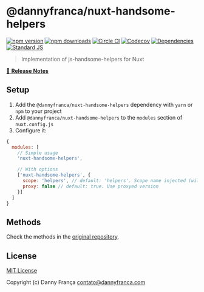 # @dannyfranca/nuxt-handsome-helpers

[![npm version][npm-version-src]][npm-version-href]
[![npm downloads][npm-downloads-src]][npm-downloads-href]
[![Circle CI][circle-ci-src]][circle-ci-href]
[![Codecov][codecov-src]][codecov-href]
[![Dependencies][david-dm-src]][david-dm-href]
[![Standard JS][standard-js-src]][standard-js-href]

> Implementation of js-handsome-helpers for Nuxt

[📖 **Release Notes**](./CHANGELOG.md)

## Setup

1. Add the `@dannyfranca/nuxt-handsome-helpers` dependency with `yarn` or `npm` to your project
2. Add `@dannyfranca/nuxt-handsome-helpers` to the `modules` section of `nuxt.config.js`
3. Configure it:

```js
{
  modules: [
    // Simple usage
    'nuxt-handsome-helpers',

    // With options
    ['nuxt-handsome-helpers', {
      scope: 'helpers', // default: 'helpers'. Scope name injected (will generate this.$helpers)
      proxy: false // default: true. Use proxyed version
    }]
  ]
}
```

## Methods
Check the methods in the [original repository](https://github.com/dannyfranca/js-handsome-helpers).

## License

[MIT License](./LICENSE)

Copyright (c) Danny França <contato@dannyfranca.com>

<!-- Badges -->
[npm-version-src]: https://img.shields.io/npm/dt/@dannyfranca/nuxt-handsome-helpers.svg?style=flat-square
[npm-version-href]: https://npmjs.com/package/@dannyfranca/nuxt-handsome-helpers

[npm-downloads-src]: https://img.shields.io/npm/v/@dannyfranca/nuxt-handsome-helpers/latest.svg?style=flat-square
[npm-downloads-href]: https://npmjs.com/package/@dannyfranca/nuxt-handsome-helpers

[circle-ci-src]: https://img.shields.io/circleci/project/github/dannyfranca/nuxt-handsome-helpers.svg?style=flat-square
[circle-ci-href]: https://circleci.com/gh/dannyfranca/nuxt-handsome-helpers

[codecov-src]: https://img.shields.io/codecov/c/github/dannyfranca/nuxt-handsome-helpers.svg?style=flat-square
[codecov-href]: https://codecov.io/gh/dannyfranca/nuxt-handsome-helpers

[david-dm-src]: https://david-dm.org/dannyfranca/nuxt-handsome-helpers/status.svg?style=flat-square
[david-dm-href]: https://david-dm.org/dannyfranca/nuxt-handsome-helpers

[standard-js-src]: https://img.shields.io/badge/code_style-standard-brightgreen.svg?style=flat-square
[standard-js-href]: https://standardjs.com
